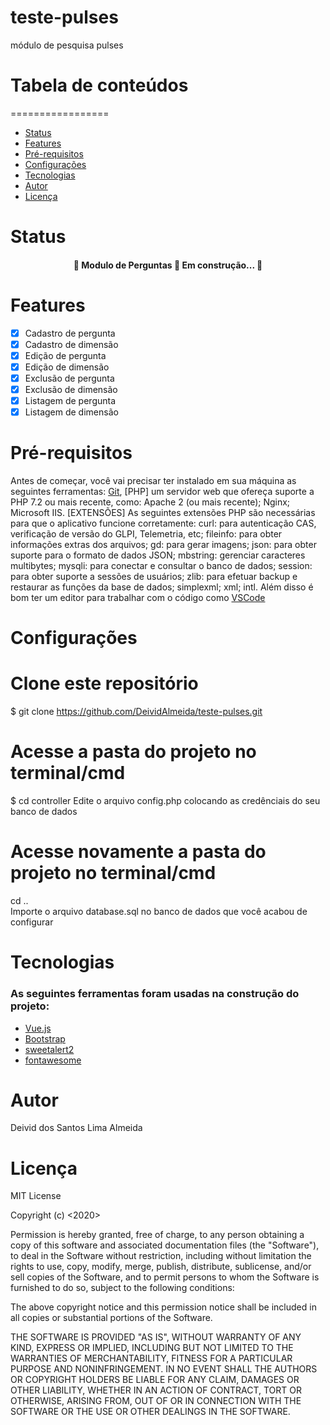 # teste-pulses
módulo de pesquisa pulses

# Tabela de conteúdos
=================
<!--ts-->
   * [Status](###Status)
   * [Features](###Features)
   * [Pré-requisitos](#Pré-requisitos)
   * [Configurações](#Configurações)
   * [Tecnologias](#Tecnologias)
   * [Autor](#Autor)
   * [Licença](#Licença)
<!--te-->

# Status
<h4 align="center"> 
	🚧  Modulo de Perguntas 🚀 Em construção...  🚧
</h4>

# Features

- [x] Cadastro de pergunta
- [x] Cadastro de dimensão
- [x] Edição de pergunta
- [x] Edição de dimensão
- [x] Exclusão de pergunta
- [x] Exclusão de dimensão
- [x] Listagem de pergunta
- [x] Listagem de dimensão

# Pré-requisitos

Antes de começar, você vai precisar ter instalado em sua máquina as seguintes ferramentas:
[Git](https://git-scm.com), [PHP] um servidor web que ofereça suporte a PHP 7.2 ou mais recente, como:
Apache 2 (ou mais recente);
Nginx;
Microsoft IIS.
 [EXTENSÕES] 
As seguintes extensões PHP são necessárias para que o aplicativo funcione corretamente:
curl: para autenticação CAS, verificação de versão do GLPI, Telemetria, etc;
fileinfo: para obter informações extras dos arquivos;
gd: para gerar imagens;
json: para obter suporte para o formato de dados JSON;
mbstring: gerenciar caracteres multibytes;
mysqli: para conectar e consultar o banco de dados;
session: para obter suporte a sessões de usuários;
zlib: para efetuar backup e restaurar as funções da base de dados;
simplexml;
xml;
intl.
Além disso é bom ter um editor para trabalhar com o código como [VSCode](https://code.visualstudio.com/)

# Configurações

# Clone este repositório
$ git clone https://github.com/DeividAlmeida/teste-pulses.git
# Acesse a pasta do projeto no terminal/cmd
$ cd controller
Edite o arquivo config.php colocando as credênciais do seu banco de dados 
# Acesse novamente a pasta do projeto no terminal/cmd
cd ..\
Importe o arquivo database.sql no banco de dados que você acabou de configurar 

# Tecnologias

### As seguintes ferramentas foram usadas na construção do projeto:

- [Vue.js](https://vuejs.org/)
- [Bootstrap](https://getbootstrap.com/)
- [sweetalert2](https://sweetalert2.github.io/)
- [fontawesome](https://fontawesome.com/)


# Autor
Deivid dos Santos Lima Almeida

# Licença

MIT License

Copyright (c) <2020> <Seu Nome>

Permission is hereby granted, free of charge, to any person obtaining a copy
of this software and associated documentation files (the "Software"), to deal
in the Software without restriction, including without limitation the rights
to use, copy, modify, merge, publish, distribute, sublicense, and/or sell
copies of the Software, and to permit persons to whom the Software is
furnished to do so, subject to the following conditions:

The above copyright notice and this permission notice shall be included in all
copies or substantial portions of the Software.

THE SOFTWARE IS PROVIDED "AS IS", WITHOUT WARRANTY OF ANY KIND, EXPRESS OR
IMPLIED, INCLUDING BUT NOT LIMITED TO THE WARRANTIES OF MERCHANTABILITY,
FITNESS FOR A PARTICULAR PURPOSE AND NONINFRINGEMENT. IN NO EVENT SHALL THE
AUTHORS OR COPYRIGHT HOLDERS BE LIABLE FOR ANY CLAIM, DAMAGES OR OTHER
LIABILITY, WHETHER IN AN ACTION OF CONTRACT, TORT OR OTHERWISE, ARISING FROM,
OUT OF OR IN CONNECTION WITH THE SOFTWARE OR THE USE OR OTHER DEALINGS IN THE
SOFTWARE.
